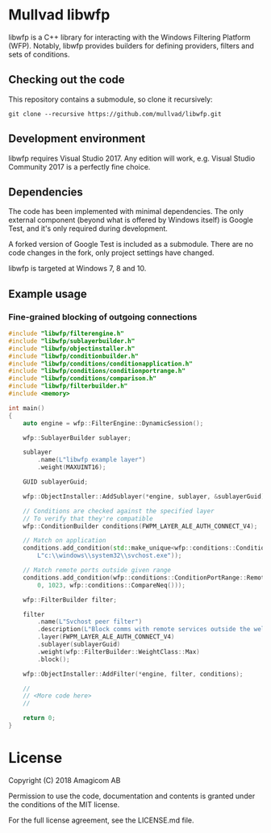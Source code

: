 # Mullvad libwfp

libwfp is a C++ library for interacting with the Windows Filtering Platform (WFP). Notably, libwfp
provides builders for defining providers, filters and sets of conditions.

## Checking out the code

This repository contains a submodule, so clone it recursively:
```
git clone --recursive https://github.com/mullvad/libwfp.git
```

## Development environment

libwfp requires Visual Studio 2017. Any edition will work, e.g. Visual Studio Community 2017 is a
perfectly fine choice.

## Dependencies

The code has been implemented with minimal dependencies. The only external component (beyond what
is offered by Windows itself) is Google Test, and it's only required during development.

A forked version of Google Test is included as a submodule. There are no code changes in the fork,
only project settings have changed.

libwfp is targeted at Windows 7, 8 and 10.

## Example usage
### Fine-grained blocking of outgoing connections
``` cpp
#include "libwfp/filterengine.h"
#include "libwfp/sublayerbuilder.h"
#include "libwfp/objectinstaller.h"
#include "libwfp/conditionbuilder.h"
#include "libwfp/conditions/conditionapplication.h"
#include "libwfp/conditions/conditionportrange.h"
#include "libwfp/conditions/comparison.h"
#include "libwfp/filterbuilder.h"
#include <memory>

int main()
{
    auto engine = wfp::FilterEngine::DynamicSession();

    wfp::SublayerBuilder sublayer;

    sublayer
        .name(L"libwfp example layer")
        .weight(MAXUINT16);

    GUID sublayerGuid;

    wfp::ObjectInstaller::AddSublayer(*engine, sublayer, &sublayerGuid);

    // Conditions are checked against the specified layer
    // To verify that they're compatible
    wfp::ConditionBuilder conditions(FWPM_LAYER_ALE_AUTH_CONNECT_V4);

    // Match on application
    conditions.add_condition(std::make_unique<wfp::conditions::ConditionApplication>( \
        L"c:\\windows\\system32\\svchost.exe"));

    // Match remote ports outside given range
    conditions.add_condition(wfp::conditions::ConditionPortRange::Remote( \
        0, 1023, wfp::conditions::CompareNeq()));

    wfp::FilterBuilder filter;

    filter
        .name(L"Svchost peer filter")
        .description(L"Block comms with remote services outside the well-known port range")
        .layer(FWPM_LAYER_ALE_AUTH_CONNECT_V4)
        .sublayer(sublayerGuid)
        .weight(wfp::FilterBuilder::WeightClass::Max)
        .block();

    wfp::ObjectInstaller::AddFilter(*engine, filter, conditions);

    //
    // <More code here>
    //

    return 0;
}
```

# License

Copyright (C) 2018 Amagicom AB

Permission to use the code, documentation and contents is granted under the conditions of the MIT
license.

For the full license agreement, see the LICENSE.md file.
